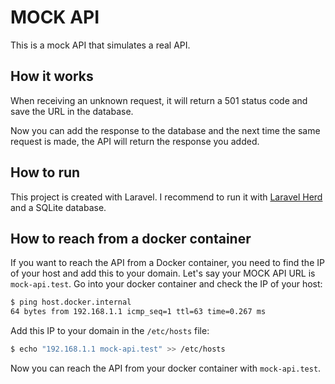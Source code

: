 # MOCK API

This is a mock API that simulates a real API.

## How it works

When receiving an unknown request, it will return a 501 status code and save the URL in the database.

Now you can add the response to the database and the next time the same request is made, the API will return the response you added.

## How to run

This project is created with Laravel. I recommend to run it with [Laravel Herd](https://herd.laravel.com/) and a SQLite database.

## How to reach from a docker container

If you want to reach the API from a Docker container, you need to find the IP of your host and add this to your domain. Let's say your MOCK API URL is `mock-api.test`. Go into your docker container and check the IP of your host:

```bash
$ ping host.docker.internal
64 bytes from 192.168.1.1 icmp_seq=1 ttl=63 time=0.267 ms
```

Add this IP to your domain in the `/etc/hosts` file:

```bash
$ echo "192.168.1.1 mock-api.test" >> /etc/hosts
```

Now you can reach the API from your docker container with `mock-api.test`.
